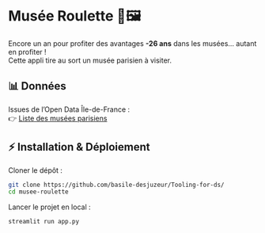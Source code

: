 # Musée Roulette 🎲🖼️

Encore un an pour profiter des avantages **-26 ans** dans les musées… autant en profiter !  
Cette appli tire au sort un musée parisien à visiter.  

## 📊 Données

Issues de l’Open Data Île-de-France :  
👉 [Liste des musées parisiens](https://data.iledefrance.fr/explore/dataset/liste_des_musees_franciliens)

## ⚡ Installation & Déploiement

Cloner le dépôt :

```bash
git clone https://github.com/basile-desjuzeur/Tooling-for-ds/
cd musee-roulette
```

Lancer le projet en local : 

```python
streamlit run app.py
```
